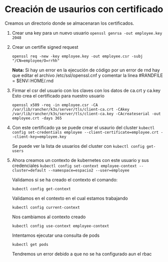 # Creación de usaurios con certificado

Creamos un directorio donde se almacenaran los certificados.

1. Crear una key para un nuevo usuario
`openssl genrsa -out employee.key 2048`

2. Crear un certifie signed request

   `openssl req -new -key employee.key -out employee.csr -subj "/CN=employee/O=rrhh"`

    **Nota:** Si hay un error en la ejecución de código por un error de rnd hay que editar el archivo /etc/ssl/openssl.cnf y comentar la linea #RANDFILE = $ENV::HOME/.rnd
3. Firmar el csr del usuario con los claves con los datos de ca.crt y ca.key Esto crea el certificado para nuestro usuario
   
   `openssl x509 -req -in employee.csr -CA /var/lib/rancher/k3s/server/tls/client-ca.crt -CAkey /var/lib/rancher/k3s/server/tls/client-ca.key -CAcreateserial -out employee.crt -days 365`

4. Con este certificado ya se puede crear el usaurio del cluster
   `kubectl config set-credentials employee --client-certificate=employee.crt --client-key=employee.key`

   Se puede ver la lista de usuarios del cluster con `kubectl config get-users`
   
5. Ahora creamos un contexto de kubernetes con este usuario y sus credenciales
   `kubectl config set-context employee-context --cluster=default --namespace=espacio2 --user=employee`

    Validamos si se ha creado el contexto el comando:

   `kubectl config get-context`

    Validamos en el contexto en el cual estamos trabajando

   `kubectl config current-context`

   Nos cambiamos al contexto creado

   `kubectl config use-context employee-context`

   Intentamos ejecutar una consulta de pods

   `kubectl get pods`

   Tendremos un error debido a que no se ha configurado aun el rbac